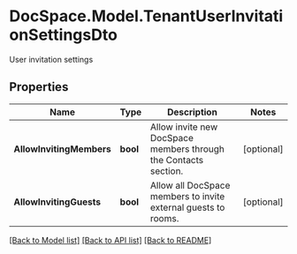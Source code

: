 # DocSpace.Model.TenantUserInvitationSettingsDto
User invitation settings

## Properties

Name | Type | Description | Notes
------------ | ------------- | ------------- | -------------
**AllowInvitingMembers** | **bool** | Allow invite new DocSpace members through the Contacts section. | [optional] 
**AllowInvitingGuests** | **bool** | Allow all DocSpace members to invite external guests to rooms. | [optional] 

[[Back to Model list]](../README.md#documentation-for-models) [[Back to API list]](../README.md#documentation-for-api-endpoints) [[Back to README]](../README.md)

